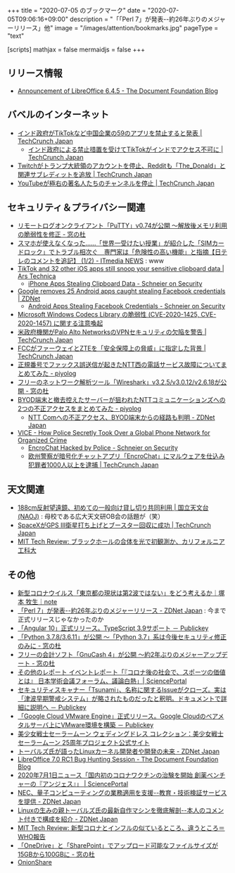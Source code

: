 +++
title = "2020-07-05 のブックマーク"
date =  "2020-07-05T09:06:16+09:00"
description = "「「Perl 7」が発表--約26年ぶりのメジャーリリース」他"
image = "/images/attention/bookmarks.jpg"
pageType = "text"

[scripts]
  mathjax = false
  mermaidjs = false
+++

## リリース情報

- [Announcement of LibreOffice 6.4.5 - The Document Foundation Blog](https://blog.documentfoundation.org/blog/2020/07/02/announcement-of-libreoffice-6-4-5/)

## バベルのインターネット

- [インド政府がTikTokなど中国企業の59のアプリを禁止すると発表  |  TechCrunch Japan](https://jp.techcrunch.com/2020/06/30/2020-06-29-india-bans-tiktok-dozens-of-other-chinese-apps/)
    - [インド政府による禁止措置を受けてTikTokがインドでアクセス不可に  |  TechCrunch Japan](https://jp.techcrunch.com/2020/07/01/2020-06-30-tiktok-goes-down-in-india-its-biggest-overseas-market/)
- [Twitchがトランプ大統領のアカウントを停止、Redditも「The_Donald」と関連サブレディットを追放  |  TechCrunch Japan](https://jp.techcrunch.com/2020/06/30/2020-06-29-trump-suspended-from-twitch-as-reddit-bans-the-the_donald-and-additional-subreddits/)
- [YouTubeが極右の著名人たちのチャンネルを停止  |  TechCrunch Japan](https://jp.techcrunch.com/2020/06/30/2020-06-29-youtube-ban-stefan-molyneux-david-duke-white-nationalism/)

## セキュリティ＆プライバシー関連

- [リモートログオンクライアント「PuTTY」v0.74が公開 ～解放後メモリ利用の脆弱性を修正 - 窓の杜](https://forest.watch.impress.co.jp/docs/news/1262056.html)
- [スマホが使えなくなった……「世界一受けたい授業」が紹介した「SIMカードロック」でトラブル相次ぐ　専門家は「危険性の高い機能」と指摘【日テレのコメントを追記】 (1/2) - ITmedia NEWS](https://www.itmedia.co.jp/news/articles/2006/29/news092.html) : www
- [TikTok and 32 other iOS apps still snoop your sensitive clipboard data | Ars Technica](https://arstechnica.com/gadgets/2020/06/tiktok-and-53-other-ios-apps-still-snoop-your-sensitive-clipboard-data/)
    - [iPhone Apps Stealing Clipboard Data - Schneier on Security](https://www.schneier.com/blog/archives/2020/06/iphone_apps_ste.html)
- [Google removes 25 Android apps caught stealing Facebook credentials | ZDNet](https://www.zdnet.com/article/google-removes-25-android-apps-caught-stealing-facebook-credentials/)
    - [Android Apps Stealing Facebook Credentials - Schneier on Security](https://www.schneier.com/blog/archives/2020/06/android_apps_st.html)
- [Microsoft Windows Codecs Library の脆弱性 (CVE-2020-1425, CVE-2020-1457) に関する注意喚起](https://www.jpcert.or.jp/at/2020/at200027.html)
- [米政府機関がPalo Alto NetworksのVPNセキュリティの欠陥を警告  |  TechCrunch Japan](https://jp.techcrunch.com/2020/07/02/2020-06-30-cyber-command-palo-alto-vpn-flaw/)
- [FCCがファーウェイとZTEを「安全保障上の脅威」に指定した背景  |  TechCrunch Japan](https://jp.techcrunch.com/2020/07/02/2020-06-30-fcc-huawei-zte-national-security/)
- [正規番号でファックス誤送信が起きたNTT西の電話サービス故障についてまとめてみた - piyolog](https://piyolog.hatenadiary.jp/entry/2020/07/02/015037)
- [フリーのネットワーク解析ツール「Wireshark」v3.2.5/v3.0.12/v2.6.18が公開 - 窓の杜](https://forest.watch.impress.co.jp/docs/news/1262945.html)
- [BYOD端末と撤去控えたサーバーが狙われたNTTコミュニケーションズへの2つの不正アクセスをまとめてみた - piyolog](https://piyolog.hatenadiary.jp/entry/2020/07/03/180308)
    - [NTT Comへの不正アクセス、BYOD端末からの経路も判明 - ZDNet Japan](https://japan.zdnet.com/article/35156211/)
- [VICE - How Police Secretly Took Over a Global Phone Network for Organized Crime](https://www.vice.com/en_us/article/3aza95/how-police-took-over-encrochat-hacked)
    - [EncroChat Hacked by Police - Schneier on Security](https://www.schneier.com/blog/archives/2020/07/hacked_by_polic.html)
    - [欧州警察が暗号化チャットアプリ「EncroChat」にマルウェアを仕込み犯罪者1000人以上を逮捕  |  TechCrunch Japan](https://jp.techcrunch.com/2020/07/03/2020-07-02-police-roll-up-crime-networks-in-europe-after-infiltrating-popular-encrypted-chat-app/)

## 天文関連

- [188cm反射望遠鏡、初めての一般向け貸し切り共同利用 | 国立天文台(NAOJ)](https://www.nao.ac.jp/news/topics/2020/20200630-188cm.html) : 母校である広大天文研OB会の話題が（笑）
- [SpaceXがGPS III衛星打ち上げとブースター回収に成功  |  TechCrunch Japan](https://jp.techcrunch.com/2020/07/01/2020-06-30-spacex-successfully-launches-gps-iii-space-vehicle-on-behalf-of-the-u-s-space-force/)
- [MIT Tech Review: ブラックホールの合体を光で初観測か、カリフォルニア工科大](https://www.technologyreview.jp/s/210743/a-supermassive-black-hole-lit-up-a-collision-of-two-smaller-black-holes/)

## その他

- [新型コロナウイルス「東京都の現状は第2波ではない」をどう考えるか｜塚本 牧生｜note](https://note.com/tsukamoto/n/nca3be480de96)
- [「Perl 7」が発表--約26年ぶりのメジャーリリース - ZDNet Japan](https://japan.zdnet.com/article/35155983/) : 今まで正式リリースじゃなかったのか
- [「Angular 10」正式リリース。TypeScript 3.9サポート － Publickey](https://www.publickey1.jp/blog/20/angular_10typescript_39.html)
- [「Python 3.7.8/3.6.11」が公開 ～「Python 3.7」系は今後セキュリティ修正のみに - 窓の杜](https://forest.watch.impress.co.jp/docs/news/1261984.html)
- [フリーの会計ソフト「GnuCash 4」が公開 ～約2年ぶりのメジャーアップデート - 窓の杜](https://forest.watch.impress.co.jp/docs/news/1262242.html)
- [その他のレポート イベントレポート「『コロナ後の社会で、スポーツの価値とは』 日本学術会議フォーラム、議論白熱」| SciencePortal](https://scienceportal.jst.go.jp/reports/other/20200630_01.html)
- [セキュリティスキャナー「Tsunami」、名称に関するIssueがクローズ。実は「津波早期警戒システム」が略されたものだったと釈明。ドキュメントで詳細に説明へ － Publickey](https://www.publickey1.jp/blog/20/tsunamiissue.html)
- [「Google Cloud VMware Engine」正式リリース。Google Cloudのベアメタルサーバ上にVMware環境を構築 － Publickey](https://www.publickey1.jp/blog/20/google_cloud_vmware_enginegoogle_cloudvmware.html)
- [美少女戦士セーラームーン ウェディングドレス コレクション：美少女戦士セーラームーン 25周年プロジェクト公式サイト](http://sailormoon-official.com/goods/fashion/post_914.php)
- [トーバルズ氏が語ったLinuxカーネル開発者や開発の未来 - ZDNet Japan](https://japan.zdnet.com/article/35156046/)
- [LibreOffice 7.0 RC1 Bug Hunting Session - The Document Foundation Blog](https://blog.documentfoundation.org/blog/2020/07/01/libreoffice-7-0-rc1-bug-hunting-session/)
- [2020年7月1日ニュース「国内初のコロナワクチンの治験を開始 創薬ベンチャーの『アンジェス』」 | SciencePortal](https://scienceportal.jst.go.jp/news/newsflash_review/newsflash/2020/07/20200701_01.html)
- [NEC、量子コンピューティングの業務適用を支援--教育・技術検証サービスを提供 - ZDNet Japan](https://japan.zdnet.com/article/35156129/)
- [Linuxの生みの親トーバルズ氏の最新自作マシンを徹底解剖--本人のコメント付きで構成を紹介 - ZDNet Japan](https://japan.zdnet.com/article/35155153/)
- [MIT Tech Review: 新型コロナとインフルの似ているところ、違うところ＝WHO報告](https://www.technologyreview.jp/nl/these-are-6-of-the-main-differences-between-flu-and-coronavirus/)
- [「OneDrive」と「SharePoint」でアップロード可能なファイルサイズが15GBから100GBに - 窓の杜](https://forest.watch.impress.co.jp/docs/news/1263046.html)
- [OnionShare](https://onionshare.org/)
